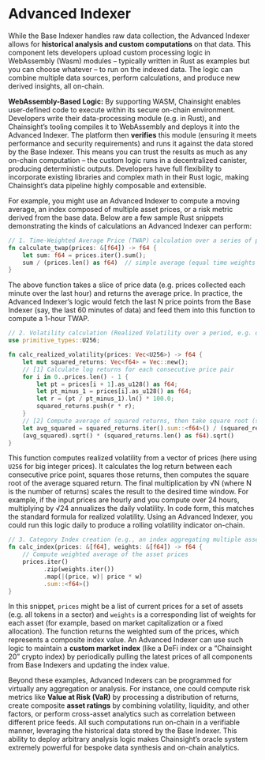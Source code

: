 # Advanced Indexer

While the Base Indexer handles raw data collection, the Advanced Indexer allows for **historical analysis and custom computations** on that data. This component lets developers upload custom processing logic in WebAssembly (Wasm) modules – typically written in Rust as examples but you can choose whatever – to run on the indexed data. The logic can combine multiple data sources, perform calculations, and produce new derived insights, all on-chain.

**WebAssembly-Based Logic:** By supporting WASM, Chainsight enables user-defined code to execute within its secure on-chain environment. Developers write their data-processing module (e.g. in Rust), and Chainsight’s tooling compiles it to WebAssembly and deploys it into the Advanced Indexer. The platform then **verifies** this module (ensuring it meets performance and security requirements) and runs it against the data stored by the Base Indexer. This means you can trust the results as much as any on-chain computation – the custom logic runs in a decentralized canister, producing deterministic outputs. Developers have full flexibility to incorporate existing libraries and complex math in their Rust logic​, making Chainsight’s data pipeline highly composable and extensible.

For example, you might use an Advanced Indexer to compute a moving average, an index composed of multiple asset prices, or a risk metric derived from the base data. Below are a few sample Rust snippets demonstrating the kinds of calculations an Advanced Indexer can perform:

```rust
// 1. Time-Weighted Average Price (TWAP) calculation over a series of prices
fn calculate_twap(prices: &[f64]) -> f64 {
    let sum: f64 = prices.iter().sum();
    sum / (prices.len() as f64)  // simple average (equal time weights for each price)
}
```

The above function takes a slice of price data (e.g. prices collected each minute over the last hour) and returns the average price. In practice, the Advanced Indexer’s logic would fetch the last N price points from the Base Indexer (say, the last 60 minutes of data) and feed them into this function to compute a 1-hour TWAP.

```rust
// 2. Volatility calculation (Realized Volatility over a period, e.g. daily RVOL)
use primitive_types::U256;

fn calc_realized_volatility(prices: Vec<U256>) -> f64 {
    let mut squared_returns: Vec<f64> = Vec::new();
    // [1] Calculate log returns for each consecutive price pair
    for i in 0..prices.len() - 1 {
        let pt = prices[i + 1].as_u128() as f64;
        let pt_minus_1 = prices[i].as_u128() as f64;
        let r = (pt / pt_minus_1).ln() * 100.0;
        squared_returns.push(r * r);
    }
    // [2] Compute average of squared returns, then take square root (std deviation)
    let avg_squared = squared_returns.iter().sum::<f64>() / (squared_returns.len() as f64);
    (avg_squared).sqrt() * (squared_returns.len() as f64).sqrt()
}
```

This function computes realized volatility from a vector of prices (here using `U256` for big integer prices). It calculates the log return between each consecutive price point, squares those returns, then computes the square root of the average squared return. The final multiplication by √N (where N is the number of returns) scales the result to the desired time window. For example, if the input prices are hourly and you compute over 24 hours, multiplying by √24 annualizes the daily volatility. In code form, this matches the standard formula for realized volatility. Using an Advanced Indexer, you could run this logic daily to produce a rolling volatility indicator on-chain.

```rust
// 3. Category Index creation (e.g., an index aggregating multiple asset prices)
fn calc_index(prices: &[f64], weights: &[f64]) -> f64 {
    // Compute weighted average of the asset prices
    prices.iter()
          .zip(weights.iter())
          .map(|(price, w)| price * w)
          .sum::<f64>()
}
```

In this snippet, `prices` might be a list of current prices for a set of assets (e.g. all tokens in a sector) and `weights` is a corresponding list of weights for each asset (for example, based on market capitalization or a fixed allocation). The function returns the weighted sum of the prices, which represents a composite index value. An Advanced Indexer can use such logic to maintain a **custom market index** (like a DeFi index or a “Chainsight 20” crypto index) by periodically pulling the latest prices of all components from Base Indexers and updating the index value.

Beyond these examples, Advanced Indexers can be programmed for virtually any aggregation or analysis. For instance, one could compute risk metrics like **Value at Risk (VaR)** by processing a distribution of returns, create composite **asset ratings** by combining volatility, liquidity, and other factors, or perform cross-asset analytics such as correlation between different price feeds. All such computations run on-chain in a verifiable manner, leveraging the historical data stored by the Base Indexer. This ability to deploy arbitrary analysis logic makes Chainsight’s oracle system extremely powerful for bespoke data synthesis and on-chain analytics.
